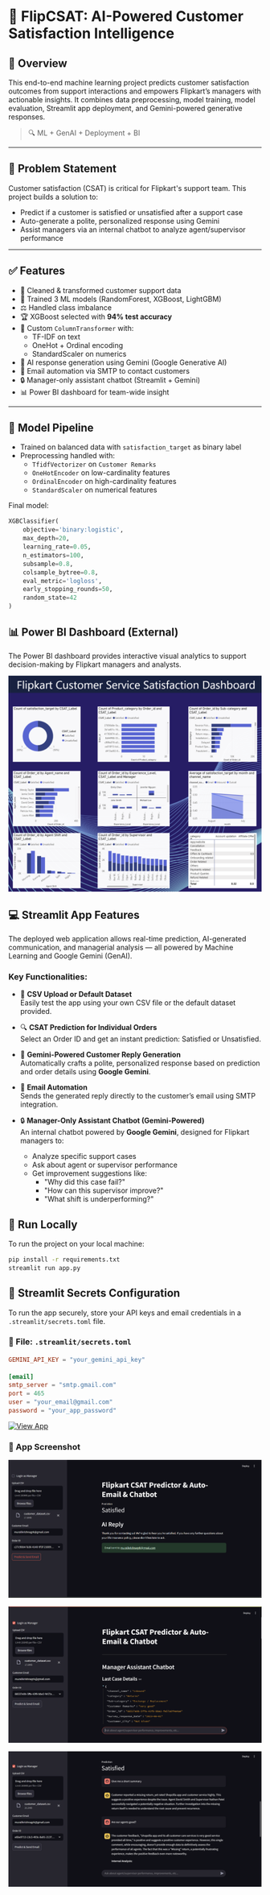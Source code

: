 # 🤖 FlipCSAT: AI-Powered Customer Satisfaction Intelligence

## 📌 Overview

This end-to-end machine learning project predicts customer satisfaction outcomes from support interactions and empowers Flipkart’s managers with actionable insights. It combines data preprocessing, model training, model evaluation, Streamlit app deployment, and Gemini-powered generative responses.

> 🔍 ML + GenAI + Deployment + BI

---

## 🧠 Problem Statement

Customer satisfaction (CSAT) is critical for Flipkart's support team. This project builds a solution to:
- Predict if a customer is satisfied or unsatisfied after a support case
- Auto-generate a polite, personalized response using Gemini
- Assist managers via an internal chatbot to analyze agent/supervisor performance

---

## ✅ Features

- 🧹 Cleaned & transformed customer support data
- 🧠 Trained 3 ML models (RandomForest, XGBoost, LightGBM)
- ⚖️ Handled class imbalance
- 🏆 XGBoost selected with **94% test accuracy**
- 🔄 Custom `ColumnTransformer` with:
  - TF-IDF on text
  - OneHot + Ordinal encoding
  - StandardScaler on numerics
- 💬 AI response generation using Gemini (Google Generative AI)
- 📩 Email automation via SMTP to contact customers
- 🔒 Manager-only assistant chatbot (Streamlit + Gemini)
- 📊 Power BI dashboard for team-wide insight

---

## 🚀 Model Pipeline

- Trained on balanced data with `satisfaction_target` as binary label
- Preprocessing handled with:
  - `TfidfVectorizer` on `Customer Remarks`
  - `OneHotEncoder` on low-cardinality features
  - `OrdinalEncoder` on high-cardinality features
  - `StandardScaler` on numerical features

Final model:
```python
XGBClassifier(
    objective='binary:logistic',
    max_depth=20,
    learning_rate=0.05,
    n_estimators=100,
    subsample=0.8,
    colsample_bytree=0.8,
    eval_metric='logloss',
    early_stopping_rounds=50,
    random_state=42
)
```
## 📊 Power BI Dashboard (External)

The Power BI dashboard provides interactive visual analytics to support decision-making by Flipkart managers and analysts.

![Power BI Dashboard](Screenshots/PowerBI.png)

## 💻 Streamlit App Features

The deployed web application allows real-time prediction, AI-generated communication, and managerial analysis — all powered by Machine Learning and Google Gemini (GenAI).

### Key Functionalities:

- 📁 **CSV Upload or Default Dataset**  
  Easily test the app using your own CSV file or the default dataset provided.

- 🔍 **CSAT Prediction for Individual Orders**  
  Select an Order ID and get an instant prediction: Satisfied or Unsatisfied.

- 🤖 **Gemini-Powered Customer Reply Generation**  
  Automatically crafts a polite, personalized response based on prediction and order details using **Google Gemini**.

- 📩 **Email Automation**  
  Sends the generated reply directly to the customer’s email using SMTP integration.

- 🔒 **Manager-Only Assistant Chatbot (Gemini-Powered)**  
  An internal chatbot powered by **Google Gemini**, designed for Flipkart managers to:
  - Analyze specific support cases
  - Ask about agent or supervisor performance
  - Get improvement suggestions like:
    - "Why did this case fail?"
    - "How can this supervisor improve?"
    - "What shift is underperforming?"

## 🧪 Run Locally

To run the project on your local machine:

```bash
pip install -r requirements.txt
streamlit run app.py
```

## 🔐 Streamlit Secrets Configuration

To run the app securely, store your API keys and email credentials in a `.streamlit/secrets.toml` file.

### 🔑 File: `.streamlit/secrets.toml`

```toml
GEMINI_API_KEY = "your_gemini_api_key"

[email]
smtp_server = "smtp.gmail.com"
port = 465
user = "your_email@gmail.com"
password = "your_app_password"
```
[![View App](https://img.shields.io/badge/Live%20Demo-Streamlit-blue?logo=streamlit)](https://flipcsat-ai-powered-customer-satisfaction-intelligence-la6snf5.streamlit.app/)

### 📸 App Screenshot

![Streamlit App](Screenshots/Streamlit_1.png)

![Streamlit App](Screenshots/Streamlit_2.png)

![Streamlit App](Screenshots/Streamlit_3.png)

